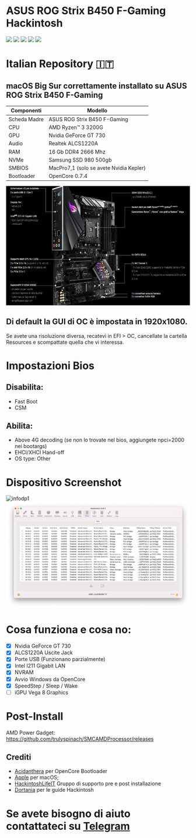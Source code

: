 # ASUS ROG Strix B450 F-Gaming Hackintosh
[![](https://img.shields.io/badge/Gitter%20HL%20Community-Chat-informational?style=flat&logo=gitter&logoColor=white&color=ed1965)](https://gitter.im/Hackintosh-Life-IT/community)
[![](https://img.shields.io/badge/Repository-SASATech-informational?style=flat&logo=apple&logoColor=white&color=9debeb)](https://github.com/SASA-Tech?tab=repositories)
[![](https://img.shields.io/badge/Telegram-HackintoshLifeIT-informational?style=flat&logo=telegram&logoColor=white&color=5fb659)](https://t.me/HackintoshLife_it)
[![](https://img.shields.io/badge/Facebook-HackintoshLifeIT-informational?style=flat&logo=facebook&logoColor=white&color=3a4dc9)](https://www.facebook.com/hackintoshlife/)
[![](https://img.shields.io/badge/Instagram-HackintoshLifeIT-informational?style=flat&logo=instagram&logoColor=white&color=8a178a)](https://www.instagram.com/hackintoshlife.it_official/)

# Italian Repository 🇮🇹
## macOS Big Sur correttamente installato su ASUS ROG Strix B450 F-Gaming

| Componenti       | Modello                                 |
| ---------------- | ----------------------------------------|
| Scheda Madre     | ASUS ROG Strix B450 F-Gaming            | 
| CPU              | AMD Ryzen™ 3 3200G                      | 
| GPU              | Nvidia GeForce GT 730                   |
| Audio            | Realtek ALCS1220A                       |
| RAM              | 16 Gb DDR4 2666 Mhz                     |
| NVMe             | Samsung SSD 980 500gb                   |
| SMBIOS           | MacPro7,1 (solo se avete Nvidia Kepler) |
| Bootloader       | OpenCore 0.7.4                          |

![infodp1](./Screenshot/Mobo.png)

## Di default la GUI di OC è impostata in 1920x1080.
Se avete una risoluzione diversa, recatevi in EFI > OC, cancellate la cartella Resources e scompattate quella che vi interessa.

# Impostazioni Bios

## Disabilita:

- Fast Boot
- CSM

## Abilita:

- Above 4G decoding (se non lo trovate nel bios, aggiungete npci=2000 nei bootargs)
- EHCI/XHCI Hand-off
- OS type: Other
  
# Dispositivo Screenshot
![infodp1](./Screenshot/Peripherials.png)
![infodp2](./Screenshot/PCIe.png)

# Cosa funziona e cosa no:
- [x] Nvidia GeForce GT 730
- [x] ALCS1220A Uscite Jack
- [x] Porte USB (Funzionano parzialmente)
- [x] Intel I211 Gigabit LAN
- [x] NVRAM
- [x] Avvio Windows da OpenCore
- [x] SpeedStep / Sleep / Wake
- [ ] iGPU Vega 8 Graphics

# Post-Install

AMD Power Gadget: https://github.com/trulyspinach/SMCAMDProcessor/releases

## Crediti

- [Acidanthera](https://github.com/acidanthera) per OpenCore Bootloader
- [Apple](https://apple.com) per macOS;
- [HackintoshLifeIT](https://github.com/Hackintoshlifeit) Gruppo di supporto pre e post installazione
- [Dortania](https://github.com/dortania) per le guide Hackintosh

# Se avete bisogno di aiuto contattateci su [Telegram](https://t.me/HackintoshLife_it)
